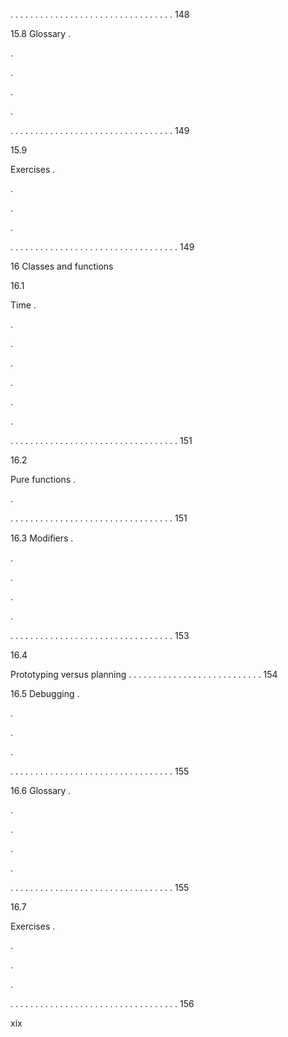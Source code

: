. . . . . . . . . . . . . . . . . . . . . . . . . . . . . . . . . 148

15.8 Glossary .

.

.

.

.

. . . . . . . . . . . . . . . . . . . . . . . . . . . . . . . . . 149

15.9

Exercises .

.

.

.

. . . . . . . . . . . . . . . . . . . . . . . . . . . . . . . . . . 149

16 Classes and functions

16.1

Time .

.

.

.

.

.

.

. . . . . . . . . . . . . . . . . . . . . . . . . . . . . . . . . . 151

16.2

Pure functions .

.

. . . . . . . . . . . . . . . . . . . . . . . . . . . . . . . . . 151

16.3 Modiﬁers .

.

.

.

.

. . . . . . . . . . . . . . . . . . . . . . . . . . . . . . . . . 153

16.4

Prototyping versus planning . . . . . . . . . . . . . . . . . . . . . . . . . . . 154

16.5 Debugging .

.

.

.

. . . . . . . . . . . . . . . . . . . . . . . . . . . . . . . . . 155

16.6 Glossary .

.

.

.

.

. . . . . . . . . . . . . . . . . . . . . . . . . . . . . . . . . 155

16.7

Exercises .

.

.

.

. . . . . . . . . . . . . . . . . . . . . . . . . . . . . . . . . . 156

xix